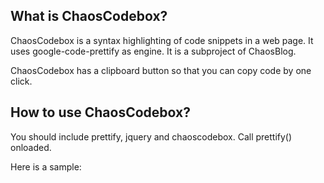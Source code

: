 What is ChaosCodebox?
---
ChaosCodebox is a syntax highlighting of code snippets in a web page. It uses google-code-prettify as engine. It is a subproject of ChaosBlog. 

ChaosCodebox has a clipboard button so that you can copy code by one click.

How to use ChaosCodebox?
---
You should include prettify, jquery and chaoscodebox. Call prettify() onloaded. 

Here is a sample:
<pre><code>
<link rel="stylesheet" type="text/css" href="prettify/prettify.css" />
<link rel="stylesheet" type="text/css" href="chaoscodebox/chaoscodebox.css" />
<script type="text/javascript" src="prettify/prettify.js"></script>
<script type="text/javascript" src="http://ajax.aspnetcdn.com/ajax/jQuery/jquery-1.8.3.min.js"></script>
<script type="text/javascript" src="chaoscodebox/chaoscodebox.js"></script>
<script type="text/javascript">

$(document).ready(function(){
	prettify();
});
</code></pre>

